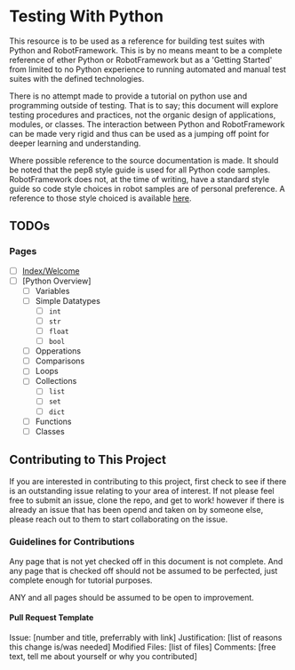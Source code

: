 # Testing With Python

This resource is to be used as a reference for building test suites with Python and RobotFramework. This is by no means meant to be a complete reference of ether Python or RobotFramework but as a 'Getting Started' from limited to no Python experience to running automated and manual test suites with the defined technologies.  

There is no attempt made to provide a tutorial on python use and programming outside of testing. That is to say; this document will explore testing procedures and practices, not the organic design of applications, modules, or classes. The interaction between Python and RobotFramework can be made very rigid and thus can be used as a jumping off point for deeper learning and understanding.
  
Where possible reference to the source documentation is made. It should be noted that the pep8 style guide is used for all Python code samples. RobotFramework does not, at the time of writing, have a standard style guide so code style choices in robot samples are of personal preference. A reference to those style choiced is available [here](./robot/style_gyide.md).

## TODOs

### Pages

- [ ] [Index/Welcome](./index.md)
- [ ] [Python Overview]
  - [ ] Variables
  - [ ] Simple Datatypes
    - [ ] `int`
    - [ ] `str`
    - [ ] `float`
    - [ ] `bool`
  - [ ] Opperations
  - [ ] Comparisons
  - [ ] Loops
  - [ ] Collections
    - [ ] `list`
    - [ ] `set`
    - [ ] `dict`
  - [ ] Functions
  - [ ] Classes

## Contributing to This Project

If you are interested in contributing to this project, first check to see if there is an outstanding issue relating to your area of interest. If not please feel free to submit an issue, clone the repo, and get to work! however if there is already an issue that has been opend and taken on by someone else, please reach out to them to start collaborating on the issue.  

### Guidelines for Contributions

Any page that is not yet checked off in this document is not complete. And any page that is checked off should not be assumed to be perfected, just complete enough for tutorial purposes.  

ANY and all pages should be assumed to be open to improvement.  

#### Pull Request Template
Issue: [number and title, preferrably with link]
Justification: [list of reasons this change is/was needed]
Modified Files: [list of files]
Comments: [free text, tell me about yourself or why you contributed]
